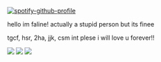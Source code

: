 
[![spotify-github-profile](https://spotify-github-profile.kittinanx.com/api/view?uid=317r4kqgesxsl34pebram7sthrry&cover_image=true&theme=default&show_offline=false&background_color=121212&interchange=false)](https://github.com/kittinan/spotify-github-profile)



hello im faline! actually a stupid person but its finee



  tgcf, hsr, 2ha, jjk, csm int plese  i will love u forever!!

![](https://64.media.tumblr.com/66ec9101878c37262df7366f3eb9a5a3/eb944e06e4e7a5c5-c2/s250x400/90c6dce25d1a9f61b57d5dd4ff961dfabe860d5d.gif) ![](https://64.media.tumblr.com/dfd00b86661b968386cf9abbc7e50ca9/f6c73bacaea0b93e-42/s100x200/47e623edae0d8934855bf29ec54e11871cf3422d.gif) ![](https://64.media.tumblr.com/fdb9291c7fcdd6d664f110ac5ad49e1d/92fe38413966101b-03/s100x200/b8e7cdbca54e5cd44fd95cefdfb0c982053f6fdb.pnj)





<!---
xianles/xianles is a ✨ special ✨ repository because its `README.md` (this file) appears on your GitHub profile.
You can click the Preview link to take a look at your changes.
--->
